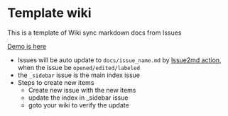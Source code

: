 # Template wiki

This is a template of Wiki sync markdown docs from Issues 

[Demo is here](https://junxnone.github.io/twiki/)

- Issues will be auto update to `docs/issue_name.md` by [Issue2md action](https://github.com/junxnone/wiki_issue2md), when the issue be `opened/edited/labeled`
- the `_sidebar` issue is the main index issue
- Steps to create new items
  - Create new issue with the new items
  - update the index in  _sidebar issue
  - goto your wiki to verify the update
